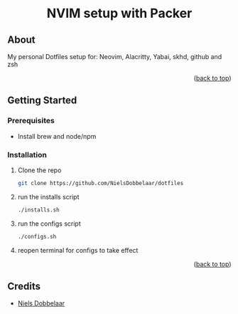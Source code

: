 <a name="readme-top"></a>

<br />
<div align="center">
  <h1 align="center">NVIM setup with Packer</h1>
</div>

## About

My personal Dotfiles setup for: Neovim, Alacritty, Yabai, skhd, github and zsh

<p align="right">(<a href="#readme-top">back to top</a>)</p>

## Getting Started

### Prerequisites

- Install brew and node/npm

### Installation

1. Clone the repo
   ```sh
   git clone https://github.com/NielsDobbelaar/dotfiles
   ```
2. run the installs script
   ```sh
   ./installs.sh
   ```
3. run the configs script
   ```sh
   ./configs.sh
   ```
4. reopen terminal for configs to take effect

<p align="right">(<a href="#readme-top">back to top</a>)</p>

## Credits

- [Niels Dobbelaar](https://github.com/NielsDobbelaar)
